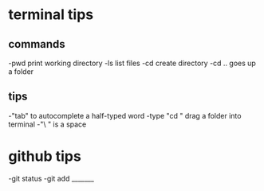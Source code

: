 # terminal tips

## commands

-pwd     print working directory
-ls      list files
-cd      create directory
-cd ..   goes up a folder

## tips

-"tab" to autocomplete a half-typed word
-type "cd " drag a folder into terminal
-"\ " is a space

# github tips

-git status
-git add _______